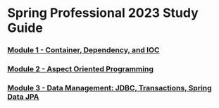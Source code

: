 # Spring Professional 2023 Study Guide

###  [Module 1 - Container, Dependency, and IOC](https://github.com/clancinio/spring-proffessional-2023-study-guide/blob/main/Module01.md)

###  [Module 2 - Aspect Oriented Programming](https://github.com/clancinio/spring-proffessional-2023-study-guide/blob/main/Module02.md)

###  [Module 3 - Data Management: JDBC, Transactions, Spring Data JPA](https://github.com/clancinio/spring-professional-2023-study-guide/blob/main/Module03.md)

